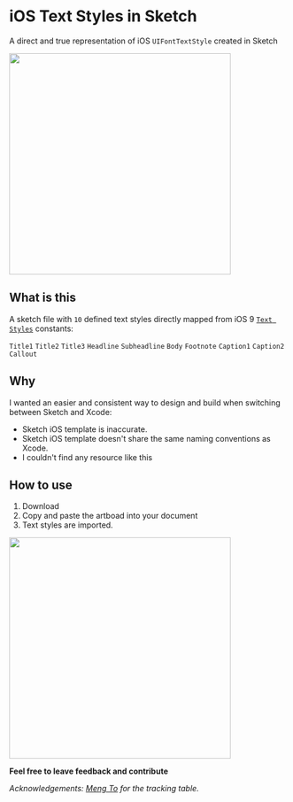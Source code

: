 # iOS Text Styles in Sketch
A direct and true representation of iOS `UIFontTextStyle` created in Sketch

<img src="http://i.imgur.com/zefIBv9.png" width=400px/>

## What is this

A sketch file with `10` defined text styles directly mapped from iOS 9 [`Text Styles`](https://developer.apple.com/library/ios/documentation/UIKit/Reference/UIFontDescriptor_Class/index.html#//apple_ref/doc/constant_group/Text_Styles) constants:

`Title1`
`Title2`
`Title3`
`Headline`
`Subheadline`
`Body`
`Footnote`
`Caption1`
`Caption2`
`Callout`

## Why

I wanted an easier and consistent way to design and build when switching between Sketch and Xcode:

* Sketch iOS template is inaccurate.
* Sketch iOS template doesn't share the same naming conventions as Xcode.
* I couldn't find any resource like this

## How to use

1. Download
2. Copy and paste the artboad into your document
3. Text styles are imported.

<img src="http://i.imgur.com/z232zEy.png" width=400px/>

**Feel free to leave feedback and contribute**

*Acknowledgements: [Meng To](https://designcode.io/iosdesign-guidelines) for the tracking table.*

